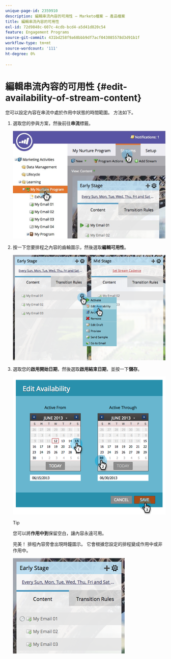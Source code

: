 ```yaml
---
unique-page-id: 2359910
description: 編輯串流內容的可用性 — Marketo檔案 — 產品檔案
title: 編輯串流內容的可用性
exl-id: 72d9848c-607c-4cdb-bcd4-a5d41d820c54
feature: Engagement Programs
source-git-commit: 431bd258f9a68bbb9df7acf043085578d3d91b1f
workflow-type: tm+mt
source-wordcount: '111'
ht-degree: 0%

---
```


# 編輯串流內容的可用性 {#edit-availability-of-stream-content}

您可以設定內容在串流中處於作用中狀態的時間範圍。 方法如下。

1. 選取您的參與方案，然後前往&#x200B;**串流**&#x200B;標籤。

   ![](assets/cloneasteam-2.jpg)

1. 按一下您要排程之內容的齒輪圖示，然後選取&#x200B;**編輯可用性**。

   ![](assets/image2014-9-15-17-3a35-3a56.png)

1. 選取您的&#x200B;**啟用開始日期**，然後選取&#x200B;**啟用結束日期**，並按一下&#x200B;**儲存**。

   ![](assets/image2014-9-15-17-3a36-3a0.png)

   >[!TIP]
   >
   >您可以將&#x200B;**作用中到**&#x200B;保留空白，讓內容永遠可用。

   完美！ 排程內容旁會出現時鐘圖示。 它會根據您設定的排程變成作用中或非作用中。

   ![](assets/image2014-9-15-17-3a36-3a4.png)

